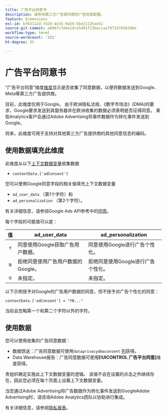 ```yaml
---
title: 广告平台同意书
description: 请参阅第三方广告提供商的广告同意配置。
feature: Dimensions
exl-id: bf63112d-7d20-4e35-9a59-5be21135ae51
source-git-commit: a6967c7d4e1dca5491f13beccaa797167b503d6e
workflow-type: tm+mt
source-wordcount: '331'
ht-degree: 3%

---
```


# 广告平台同意书

“广告平台同意”维度[维度](overview.md)显示是否收集了同意数据，以便将数据发送到Google、Meta等第三方广告提供商。

目前，此维度仅用于Google。 由于欧洲隐私法规、《数字市场法》(DMA)的要求，Google要求发送到其服务器并在欧洲收集的数据必须表明是否征得同意。 某些Analytics客户会通过Adobe Advertising将事件数据作为转化事件发送到Google。

将来，此维度可用于支持对其他第三方广告提供商的其他同意信息的编码。

## 使用数据填充此维度

此维度从以下[上下文数据变量](/help/implement/vars/page-vars/contextdata.md)收集数据

* `contextData.['adConsent']`

您可以使用Google同意字段的相关值填充上下文数据变量

* `ad_user_data` （第1个字符）和
* `ad_personalization` （第2个字符）。

有关详细信息，请参阅Google Ads API参考中的[同意](https://developers.google.com/google-ads/api/reference/rpc/v15/Consent)。

每个字段的可能值可以是：

| 值 | ad_user_data | ad_personalization |
|:-:|---|---|
| `Y` | 同意使用Google获取广告用户数据。 | 同意使用Google进行广告个性化。 |
| `N` | 拒绝同意使用广告用户数据的Google。 | 拒绝同意使用Google进行广告个性化。 |
| `U` | 未指定。 | 未指定。 |

以下示例授予对Google的广告用户数据的同意，但不授予对广告个性化的同意：

```
contextData.['adConsent'] = "YN..."
```

当前会忽略第一个和第二个字符以外的字符。

## 使用数据

您可以使用收集的广告同意数据：

* 数据馈送：广告同意数据可使用`dataprivacydmaconsent` [列](/help/export/analytics-data-feed/c-df-contents/datafeeds-reference.md)获得。
* Data Warehouse报告：广告同意数据可使用&#x200B;**[!UICONTROL 广告平台同意]**&#x200B;维度获得。

贵组织确定实施此上下文数据变量的逻辑。 该值不会在设置的点击之外继续存在，因此您必须在每个页面上设置上下文数据变量。

当您通过Adobe Advertising将广告数据作为转化事件发送到GoogleAdobe Advertising时，请咨询Adobe Analytics团队以协助进行集成。

有关详细信息，请参阅[隐私报表](/help/admin/tools/manage-rs/edit-settings/privacy-reporting.md)。
